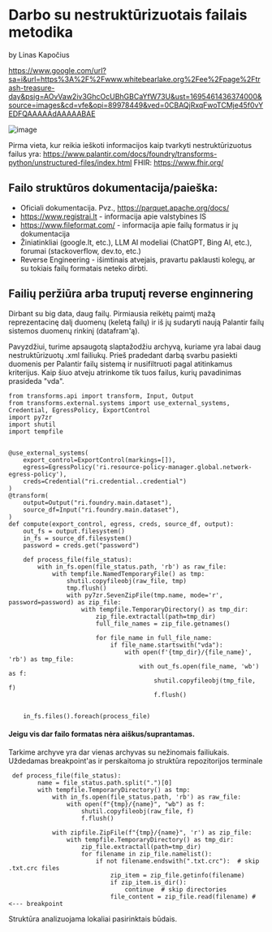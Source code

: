 
# Darbo su nestruktūrizuotais failais metodika
by Linas Kapočius

https://www.google.com/url?sa=i&url=https%3A%2F%2Fwww.whitebearlake.org%2Fee%2Fpage%2Ftrash-treasure-day&psig=AOvVaw2iv3GhcOcUBhGBCaYfW73U&ust=1695461436374000&source=images&cd=vfe&opi=89978449&ved=0CBAQjRxqFwoTCMje45f0vYEDFQAAAAAdAAAAABAE


![image](https://github.com/DataAIchemist/palantir_nestrukt/assets/68922285/6e00418a-e1fa-43c8-8a80-48393a116f00)

Pirma vieta, kur reikia ieškoti informacijos kaip tvarkyti nestruktūrizuotus failus yra:
https://www.palantir.com/docs/foundry/transforms-python/unstructured-files/index.html 
FHIR: https://www.fhir.org/


## Failo struktūros dokumentacija/paieška:
* Oficiali dokumentacija. Pvz., https://parquet.apache.org/docs/ 
* https://www.registrai.lt - informacija apie valstybines IS
*  https://www.fileformat.com/ - informacija apie failų formatus ir jų dokumentacija
* Žiniatinkliai (google.lt, etc.), LLM AI modeliai (ChatGPT, Bing AI, etc.), forumai (stackoverflow, dev.to, etc.)
* Reverse Engineering - išimtinais atvejais, pravartu paklausti kolegų, ar su tokiais failų formatais neteko dirbti.


## Failių peržiūra arba truputį reverse enginnering

Dirbant su big data, daug failų. Pirmiausia reikėtų paimtį mažą reprezentacinę dalį duomenų (keletą failų) ir iš jų sudaryti naują Palantir failų sistemos duomenų rinkinį (datafram'ą).

Pavyzdžiui, turime apsaugotą slaptažodžiu archyvą, kuriame yra
labai daug nestruktūrizuotų .xml failiukų. Prieš pradedant darbą 
svarbu pasiekti duomenis per Palantir failų sistemą ir nusifiltruoti pagal atitinkamus kriterijus. Kaip šiuo atveju atrinkome tik tuos failus, kurių pavadinimas prasideda "vda". 
```
from transforms.api import transform, Input, Output
from transforms.external.systems import use_external_systems, Credential, EgressPolicy, ExportControl
import py7zr
import shutil
import tempfile


@use_external_systems(
    export_control=ExportControl(markings=[]),
    egress=EgressPolicy('ri.resource-policy-manager.global.network-egress-policy'),
    creds=Credential("ri.credential..credential")
)
@transform(
    output=Output("ri.foundry.main.dataset"),
    source_df=Input("ri.foundry.main.dataset"),
)
def compute(export_control, egress, creds, source_df, output):
    out_fs = output.filesystem()
    in_fs = source_df.filesystem()
    password = creds.get("password")

    def process_file(file_status):
        with in_fs.open(file_status.path, 'rb') as raw_file:
            with tempfile.NamedTemporaryFile() as tmp:
                shutil.copyfileobj(raw_file, tmp)
                tmp.flush()
                with py7zr.SevenZipFile(tmp.name, mode='r', password=password) as zip_file:
                    with tempfile.TemporaryDirectory() as tmp_dir:
                        zip_file.extractall(path=tmp_dir)
                        full_file_names = zip_file.getnames()

                        for file_name in full_file_name:
			                if file_name.startswith("vda"):
                                with open(f'{tmp_dir}/{file_name}', 'rb') as tmp_file:
                                    with out_fs.open(file_name, 'wb') as f:
                                        shutil.copyfileobj(tmp_file, f)
                                        f.flush()


    in_fs.files().foreach(process_file)
```

#### Jeigu vis dar failo formatas nėra aiškus/suprantamas.

Tarkime archyve yra dar vienas archyvas su nežinomais failiukais. Uždedamas breakpoint'as ir perskaitoma jo struktūra repozitorijos terminale
```
 def process_file(file_status):
        name = file_status.path.split(".")[0]
        with tempfile.TemporaryDirectory() as tmp:
            with in_fs.open(file_status.path, 'rb') as raw_file:
                with open(f"{tmp}/{name}", "wb") as f:
                    shutil.copyfileobj(raw_file, f)
                    f.flush()

            with zipfile.ZipFile(f"{tmp}/{name}", 'r') as zip_file:
                with tempfile.TemporaryDirectory() as tmp_dir:
                    zip_file.extractall(path=tmp_dir)
                    for filename in zip_file.namelist():
                        if not filename.endswith(".txt.crc"):  # skip .txt.crc files
                            zip_item = zip_file.getinfo(filename)
                            if zip_item.is_dir():
                                continue  # skip directories
                            file_content = zip_file.read(filename) # <--- breakpoint
```

Struktūra analizuojama lokaliai pasirinktais būdais.


